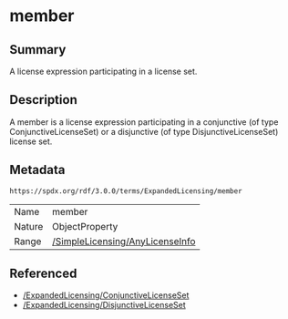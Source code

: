 <!-- Automatically generated by spec-parser v2.1.0 on 2024-06-17T15:44:58.460830+00:00 -->
<!-- SPDX-License-Identifier: Community-Spec-1.0 -->

# member

## Summary

A license expression participating in a license set.


## Description

A member is a license expression participating in a conjunctive (of type
ConjunctiveLicenseSet) or a disjunctive (of type DisjunctiveLicenseSet)
license set.


## Metadata

`https://spdx.org/rdf/3.0.0/terms/ExpandedLicensing/member`


| | |
|---|---|
| Name | member |
| Nature | ObjectProperty |
| Range | [/SimpleLicensing/AnyLicenseInfo](../../SimpleLicensing/Classes/AnyLicenseInfo.md) |




## Referenced

- [/ExpandedLicensing/ConjunctiveLicenseSet](../../ExpandedLicensing/Classes/ConjunctiveLicenseSet.md)
- [/ExpandedLicensing/DisjunctiveLicenseSet](../../ExpandedLicensing/Classes/DisjunctiveLicenseSet.md)

